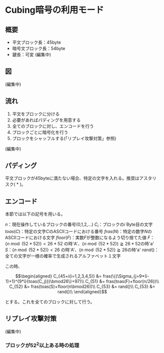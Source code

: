 # Cubing暗号の利用モード

## 概要

* 平文ブロック長：45byte
* 暗号文ブロック長：54byte
* 鍵長：可変
(編集中)

## 図

(編集中)

## 流れ

1. 平文をブロックに分ける
2. 必要があればパディングを用意する
3. 全てのブロックに対し、エンコードを行う
4. ブロックごとに暗号化を行う
5. ブロックをシャッフルする(「リプレイ攻撃対策」参照)

(編集中)

## パディング

平文ブロックが45byteに満たない場合、特定の文字を入れる。推奨はアスタリスク( * )。

## エンコード

本節では以下の記号を用いる。

$n$：現在操作しているブロックの番号(0,1,2,...)
$C_i$：ブロックの$i$ Byte目の文字
$toas(C)$：特定の文字$C$のASCIIコードにおける番号
$fras(N)$：特定の数字$N$のASCIIコードにおける文字
$floor(F)$：実数$F$が整数になるよう切り捨てた値
$F$：$\{n\bmod (52*52)\}<26*52$ の時'A'、$\{n\bmod (52*52)\}\geqq 26*52$の時'a'
$S$：$\{n\bmod (52*52)\}<26$ の時'A'、$\{n\bmod (52*52)\}\geqq 26$の時'a'
$rand()$：全ての文字が一様の確率で生成されるアルファベット１文字

この時、

```math
\begin{aligned}

C_{45+i(i=1,2,3,4,5)} &= fras(\{(\Sigma_{j=9*(i-1)+1}^{9*i}{toas(C_j)})\bmod26\}+97)\\

C_{51} &= fras(toas(F)+floor(n/26))\\

C_{52} &= fras(toas(S)+floor(n\bmod26))\\

C_{53} &= rand()\\

C_{53} &= rand()\\

\end{aligned}
```

とする。これを全てのブロックに対して行う。

## リプレイ攻撃対策

(編集中)

### ブロックが$52^2$以上ある時の処理
